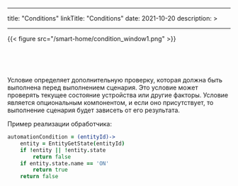 
---
title: "Conditions"
linkTitle: "Conditions"
date: 2021-10-20
description: >
  
---

{{< figure src="/smart-home/condition_window1.png" >}}

&nbsp;

&nbsp;

Условие определяет дополнительную проверку, которая должна быть выполнена перед выполнением сценария. Это условие может 
проверять текущее состояние устройства или другие факторы. Условие является опциональным компонентом, и если оно присутствует,
то выполнение сценария будет зависеть от его результата.

Пример реализации обработчика:
```coffeescript
automationCondition = (entityId)->
    entity = EntityGetState(entityId)
    if !entity || !entity.state 
        return false
    if entity.state.name == 'ON'
        return true
    return false
```

